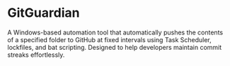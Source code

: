 # GitGuardian
A Windows-based automation tool that automatically pushes the contents of a specified folder to GitHub at fixed intervals using Task Scheduler, lockfiles, and bat scripting. Designed to help developers maintain commit streaks effortlessly.
